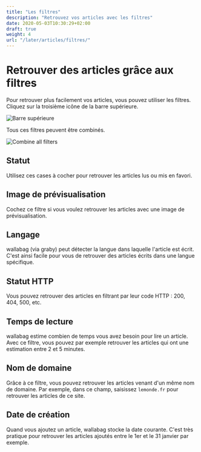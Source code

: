 ```yaml
---
title: "Les filtres"
description: "Retrouvez vos articles avec les filtres"
date: 2020-05-03T10:30:29+02:00
draft: true
weight: 4
url: "/later/articles/filtres/"
---
```


Retrouver des articles grâce aux filtres
========================================

Pour retrouver plus facilement vos articles, vous pouvez utiliser les
filtres. Cliquez sur la troisième icône de la barre supérieure.

![Barre supérieure](../../img/user/topbar.png)

Tous ces filtres peuvent être combinés.

![Combine all filters](../../img/user/filters.png)

Statut
------

Utilisez ces cases à cocher pour retrouver les articles lus ou mis en
favori.

Image de prévisualisation
-------------------------

Cochez ce filtre si vous voulez retrouver les articles avec une image de
prévisualisation.

Langage
-------

wallabag (via graby) peut détecter la langue dans laquelle l'article est
écrit. C'est ainsi facile pour vous de retrouver des articles écrits
dans une langue spécifique.

Statut HTTP
-----------

Vous pouvez retrouver des articles en filtrant par leur code HTTP : 200,
404, 500, etc.

Temps de lecture
----------------

wallabag estime combien de temps vous avez besoin pour lire un article.
Avec ce filtre, vous pouvez par exemple retrouver les articles qui ont
une estimation entre 2 et 5 minutes.

Nom de domaine
--------------

Grâce à ce filtre, vous pouvez retrouver les articles venant d'un même
nom de domaine. Par exemple, dans ce champ, saisissez `lemonde.fr` pour
retrouver les articles de ce site.

Date de création
----------------

Quand vous ajoutez un article, wallabag stocke la date courante. C'est
très pratique pour retrouver les articles ajoutés entre le 1er et le 31
janvier par exemple.
